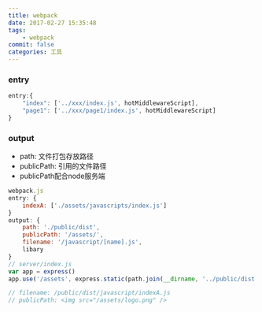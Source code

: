 ```yaml
---
title: webpack
date: 2017-02-27 15:35:48
tags:
    - webpack
commit: false
categories: 工具
---
```

### entry
```js
entry:{
    "index": ['../xxx/index.js', hotMiddlewareScript],
    "page1": ['../xxx/page1/index.js', hotMiddlewareScript]
}
```
### output
- path: 文件打包存放路径
- publicPath: 引用的文件路径
- publicPath配合node服务端
```js
webpack.js
entry: {
    indexA: ['./assets/javascripts/index.js']
}
output: {
    path: './public/dist',
    publicPath: '/assets/',
    filename: '/javascript/[name].js',
    libary
}
// server/index.js
var app = express()
app.use('/assets', express.static(path.join(__dirname, '../public/dist')));

// filename: /public/dist/javascript/indexA.js
// publicPath: <img src="/assets/logo.png" />



```